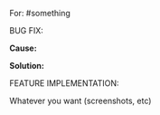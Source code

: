 For: #something

BUG FIX:

**Cause:**

**Solution:**

FEATURE IMPLEMENTATION:

Whatever you want (screenshots, etc)
